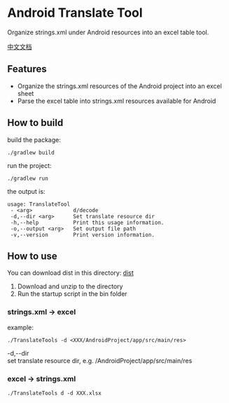 # Android Translate Tool

Organize strings.xml under Android resources into an excel table tool.

[中文文档](./README-zh.md)

## Features

- Organize the strings.xml resources of the Android project into an excel sheet
- Parse the excel table into strings.xml resources available for Android

## How to build

build the package:
```shell script
./gradlew build
```

run the project:
```shell script
./gradlew run
```

the output is:
```shell script
usage: TranslateTool
 - <arg>             d/decode
 -d,--dir <arg>      Set translate resource dir
 -h,--help           Print this usage information.
 -o,--output <arg>   Set output file path
 -v,--version        Print version information.
```


## How to use

You can download dist in this directory:
[dist](https://github.com/LiuShuaiQ/android-translate-tools/tree/main/dist)

1. Download and unzip to the directory
2. Run the startup script in the bin folder

### strings.xml -> excel

example:
```shell script
./TranslateTools -d <XXX/AndroidProject/app/src/main/res>
```

-d,--dir  
set translate resource dir, e.g. /AndroidProject/app/src/main/res

### excel -> strings.xml

```shell script
./TranslateTools d -d XXX.xlsx
```